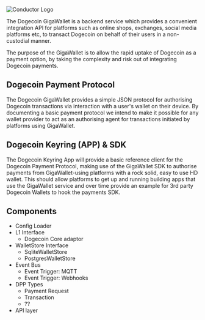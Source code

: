 ![Conductor Logo](/docs/logo.png)

The Dogecoin GigaWallet is a backend service which provides a
convenient integration API for platforms such as online shops,
exchanges, social media platforms etc, to transact Dogecoin on
behalf of their users in a non-custodial manner.

The purpose of the GigaWallet is to allow the rapid uptake of 
Dogecoin as a payment option, by taking the complexity and 
risk out of integrating Dogecoin payments. 

## Dogecoin Payment Protocol

The Dogecoin GigaWallet provides a simple JSON protocol
for authorising Dogecoin transactions via interaction with a
user's wallet on their device. By documenting a basic payment
protocol we intend to make it possible for any wallet provider
to act as an authorising agent for transactions initiated by
platforms using GigaWallet.

## Dogecoin Keyring (APP) & SDK

The Dogecoin Keyring App will provide a basic reference client
for the Dogecoin Payment Protocol, making use of the GigaWallet 
SDK to authorise payments from GigaWallet-using platforms with
a rock solid, easy to use HD wallet. This should allow platforms
to get up and running building apps that use the GigaWallet service
and over time provide an example for 3rd party Dogecoin Wallets 
to hook the payments SDK.


## Components

* Config Loader
* L1 Interface
  * Dogecoin Core adaptor
* WalletStore Interface
  * SqliteWalletStore
  * PostgresWalletStore
* Event Bus
  * Event Trigger:  MQTT
  * Event Trigger: Webhooks
* DPP Types
  * Payment Request
  * Transaction
  * ??
* API layer



